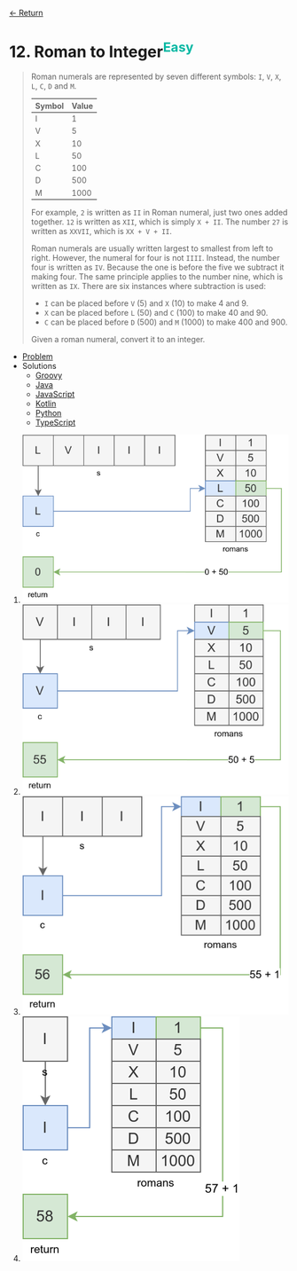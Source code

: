 [&larr; Return](https://hanggrian.github.io/grind-leetcode/)

# 12. Roman to Integer<sup style="color: rgb(0, 184, 163);">Easy</sup>

> Roman numerals are represented by seven different symbols: `I`, `V`, `X`, `L`,
  `C`, `D` and `M`.
>
> Symbol | Value
> --- | ---
> I | 1
> V | 5
> X | 10
> L | 50
> C | 100
> D | 500
> M | 1000
>
> For example, `2` is written as `II` in Roman numeral, just two ones added
  together. `12` is written as `XII`, which is simply `X + II`. The number `27`
  is written as `XXVII`, which is `XX + V + II`.
>
> Roman numerals are usually written largest to smallest from left to right.
  However, the numeral for four is not `IIII`. Instead, the number four is
  written as `IV`. Because the one is before the five we subtract it making
  four. The same principle applies to the number nine, which is written as `IX`.
  There are six instances where subtraction is used:
>
> - `I` can be placed before `V` (5) and `X` (10) to make 4 and 9.
> - `X` can be placed before `L` (50) and `C` (100) to make 40 and 90.
> - `C` can be placed before `D` (500) and `M` (1000) to make 400 and 900.
>
> Given a roman numeral, convert it to an integer.

- [Problem](https://leetcode.com/problems/roman-to-integer/)
- Solutions
  - [Groovy](https://github.com/hanggrian/grind-leetcode/blob/main/groovy/src/main/groovy/problems1_100/RomanToInteger.groovy)
  - [Java](https://github.com/hanggrian/grind-leetcode/blob/main/java/src/main/java/problems1_100/RomanToInteger.java)
  - [JavaScript](https://github.com/hanggrian/grind-leetcode/blob/main/javascript/src/problems1_100/roman-to-integer.js)
  - [Kotlin](https://github.com/hanggrian/grind-leetcode/blob/main/kotlin/src/main/kotlin/problems1_100/RomanToInteger.kt)
  - [Python](https://github.com/hanggrian/grind-leetcode/blob/main/python/src/problems1_100/roman_to_integer.py)
  - [TypeScript](https://github.com/hanggrian/grind-leetcode/blob/main/typescript/src/problems1_100/roman-to-integer.ts)

1.  ![](https://github.com/hanggrian/grind-leetcode/raw/assets/problems1_100/roman-to-integer1.svg)
1.  ![](https://github.com/hanggrian/grind-leetcode/raw/assets/problems1_100/roman-to-integer2.svg)
1.  ![](https://github.com/hanggrian/grind-leetcode/raw/assets/problems1_100/roman-to-integer3.svg)
1.  ![](https://github.com/hanggrian/grind-leetcode/raw/assets/problems1_100/roman-to-integer4.svg)
